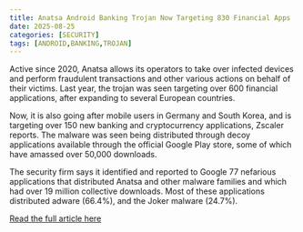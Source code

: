 ```yaml
---
title: Anatsa Android Banking Trojan Now Targeting 830 Financial Apps
date: 2025-08-25
categories: [SECURITY]
tags: [ANDROID,BANKING,TROJAN]
---
```


Active since 2020, Anatsa allows its operators to take over infected devices and perform fraudulent transactions and other various actions on behalf of their victims. Last year, the trojan was seen targeting over 600 financial applications, after expanding to several European countries.

Now, it is also going after mobile users in Germany and South Korea, and is targeting over 150 new banking and cryptocurrency applications, Zscaler reports. The malware was seen being distributed through decoy applications available through the official Google Play store, some of which have amassed over 50,000 downloads.

The security firm says it identified and reported to Google 77 nefarious applications that distributed Anatsa and other malware families and which had over 19 million collective downloads. Most of these applications distributed adware (66.4%), and the Joker malware (24.7%).

[Read the full article here](https://www.securityweek.com/anatsa-android-banking-trojan-now-targeting-830-financial-institutions/)